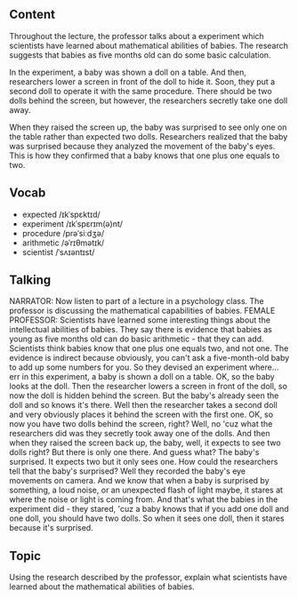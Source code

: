 ## Content
Throughout the lecture, the professor talks about a experiment which scientists have learned about mathematical abilities of babies. The research suggests that babies as five months old can do some basic calculation.

In the experiment, a baby was shown a doll on a table. And then, researchers lower a screen in front of the doll to hide it. Soon, they put a second doll to operate it with the same procedure. There should be two dolls behind the screen, but however, the researchers secretly take one doll away.

When they raised the screen up, the baby was surprised to see only one on the table rather than expected two dolls. Researchers realized that the baby was surprised because they analyzed the movement of the baby's eyes. This is how they confirmed that a baby knows that one plus one equals to two.

## Vocab
- expected /ɪkˈspɛktɪd/ 
- experiment /ɪkˈspɛrɪm(ə)nt/ 
- procedure /prəˈsiːdʒə/ 
- arithmetic /əˈrɪθmətɪk/ 
- scientist /ˈsʌɪəntɪst/ 

## Talking
NARRATOR: Now listen to part of a lecture in a psychology class. The professor is discussing the mathematical capabilities of babies.
FEMALE PROFESSOR: Scientists have learned some interesting things about the intellectual abilities of babies.
They say there is evidence that babies as young as five months old can do basic arithmetic - that they can add.
Scientists think babies know that one plus one equals two, and not one.
The evidence is indirect because obviously, you can't ask a five-month-old baby to add up some numbers for you.
So they devised an experiment where... err in this experiment, a baby is shown a doll on a table.
OK, so the baby looks at the doll.
Then the researcher lowers a screen in front of the doll, so now the doll is hidden behind the screen.
But the baby's already seen the doll and so knows it's there.
Well then the researcher takes a second doll and very obviously places it behind the screen with the first one.
OK, so now you have two dolls behind the screen, right?
Well, no 'cuz what the researchers did was they secretly took away one of the dolls.
And then when they raised the screen back up, the baby, well, it expects to see two dolls right?
But there is only one there.
And guess what?
The baby's surprised.
It expects two but it only sees one.
How could the researchers tell that the baby's surprised?
Well they recorded the baby's eye movements on camera.
And we know that when a baby is surprised by something, a loud noise, or an unexpected flash of light maybe, it stares at where the noise or light is coming from.
And that's what the babies in the experiment did - they stared, 'cuz a baby knows that if you add one doll and one doll, you should have two dolls.
So when it sees one doll, then it stares because it's surprised.

## Topic
Using the research described by the professor, explain what scientists have learned about the mathematical abilities of babies.

